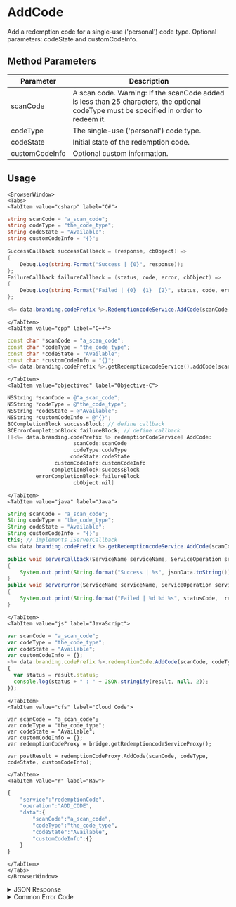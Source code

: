 # AddCode
Add a redemption code for a single-use ('personal') code type. Optional parameters: codeState and customCodeInfo.

<PartialServop service_name="redemptionCode" operation_name="ADD_CODE" />

## Method Parameters
Parameter | Description
--------- | -----------
scanCode | A scan code. Warning: If the scanCode added is less than 25 characters, the optional codeType must be specified in order to redeem it.
codeType | The single-use ('personal') code type.
codeState | Initial state of the redemption code.
customCodeInfo | Optional custom information.

## Usage

```mdx-code-block
<BrowserWindow>
<Tabs>
<TabItem value="csharp" label="C#">
```

```csharp
string scanCode = "a_scan_code";
string codeType = "the_code_type";
string codeState = "Available";
string customCodeInfo = "{}";

SuccessCallback successCallback = (response, cbObject) =>
{
    Debug.Log(string.Format("Success | {0}", response));
};
FailureCallback failureCallback = (status, code, error, cbObject) =>
{
    Debug.Log(string.Format("Failed | {0}  {1}  {2}", status, code, error));
};

<%= data.branding.codePrefix %>.RedemptioncodeService.AddCode(scanCode, codeType, codeState, customCodeInfo, successCallback, failureCallback);
```

```mdx-code-block
</TabItem>
<TabItem value="cpp" label="C++">
```

```cpp
const char *scanCode = "a_scan_code";
const char *codeType = "the_code_type";
const char *codeState = "Available";
const char *customCodeInfo = "{}";
<%= data.branding.codePrefix %>.getRedemptioncodeService().addCode(scanCode, codeType, codeState, customCodeInfo, this);
```

```mdx-code-block
</TabItem>
<TabItem value="objectivec" label="Objective-C">
```

```objectivec
NSString *scanCode = @"a_scan_code";
NSString *codeType = @"the_code_type";
NSString *codeState = @"Available";
NSString *customCodeInfo = @"{}";
BCCompletionBlock successBlock; // define callback
BCErrorCompletionBlock failureBlock; // define callback
[[<%= data.branding.codePrefix %> redemptionCodeService] AddCode:
                     scanCode:scanCode
                     codeType:codeType
                    codeState:codeState
               customCodeInfo:customCodeInfo
              completionBlock:successBlock
         errorCompletionBlock:failureBlock
                     cbObject:nil]
```

```mdx-code-block
</TabItem>
<TabItem value="java" label="Java">
```

```java
String scanCode = "a_scan_code";
String codeType = "the_code_type";
String codeState = "Available";
String customCodeInfo = "{}";
this; // implements IServerCallback
<%= data.branding.codePrefix %>.getRedemptioncodeService.AddCode(scanCode, codeType, codeState, customCodeInfo, this);

public void serverCallback(ServiceName serviceName, ServiceOperation serviceOperation, JSONObject jsonData)
{
    System.out.print(String.format("Success | %s", jsonData.toString()));
}
public void serverError(ServiceName serviceName, ServiceOperation serviceOperation, int statusCode, int reasonCode, String jsonError)
{
    System.out.print(String.format("Failed | %d %d %s", statusCode,  reasonCode, jsonError.toString()));
}

```

```mdx-code-block
</TabItem>
<TabItem value="js" label="JavaScript">
```

```javascript
var scanCode = "a_scan_code";
var codeType = "the_code_type";
var codeState = "Available";
var customCodeInfo = {};
<%= data.branding.codePrefix %>.redemptionCode.AddCode(scanCode, codeType, codeState, customCodeInfo, result =>
{
  var status = result.status;
  console.log(status + " : " + JSON.stringify(result, null, 2));
});
```

```mdx-code-block
</TabItem>
<TabItem value="cfs" label="Cloud Code">
```

```cfscript
var scanCode = "a_scan_code";
var codeType = "the_code_type";
var codeState = "Available";
var customCodeInfo = {};
var redemptionCodeProxy = bridge.getRedemptioncodeServiceProxy();

var postResult = redemptionCodeProxy.AddCode(scanCode, codeType, codeState, customCodeInfo);
```

```mdx-code-block
</TabItem>
<TabItem value="r" label="Raw">
```

```r
{
    "service":"redemptionCode",
    "operation":"ADD_CODE",
    "data":{
        "scanCode":"a_scan_code",
        "codeType":"the_code_type",
        "codeState":"Available",
        "customCodeInfo":{}
    }
}
```

```mdx-code-block
</TabItem>
</Tabs>
</BrowserWindow>
```
<details>
<summary>JSON Response</summary>

```json
{
  "data": {
    "gameId": "23782",
    "scanCode": "a-scan-code",
    "codeType": "ct",
    "redemptionCodeId": "7379b058-8669-4199-b4bb-712f1e77ea8e",
    "version": 1,
    "codeState": "Inactive",
    "customCodeInfo": {},
    "customRedemptionInfo": {},
    "redeemedByProfileId": null,
    "redeemedByProfileName": null,
    "invalidationReason": null,
    "createdAt": 1655483646387,
    "activatedAt": 1655483646387,
    "redeemedAt": null,
    "invalidatedAt": null,
    "updatedAt": 1655483646387
  },
  "status": 200
}
```
</details>

<details>
<summary>Common Error Code</summary>

### Status Codes
Code | Name | Description
---- | ---- | -----------
40399 | REDEMPTION_CODE_TYPE_NOT_FOUND | The specified code type was not found
40753 | REDEMPTION_CODE_TYPE_DISABLED | Invalid code. Redemption code type has been disabled

</details>

